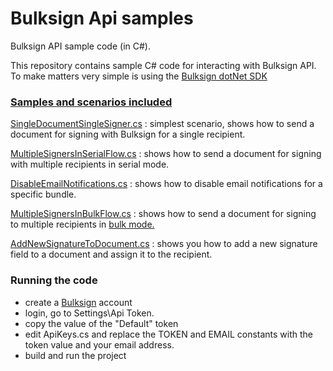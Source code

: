 # Bulksign Api samples
Bulksign API sample code (in C#).

This repository contains sample C# code for interacting with Bulksign API. To make matters very simple is using the [Bulksign dotNet SDK](https://www.nuget.org/packages/BulksignSdk)

### [Samples and scenarios included](https://github.com/bulksign/Bulksign-API-sample/tree/master/Bulksign%20Api%20Samples/Scenarios)

[SingleDocumentSingleSigner.cs](https://github.com/bulksign/Bulksign-API-sample/blob/master/Bulksign%20Api%20Samples/Scenarios/SingleDocumentSingleSigner.cs) : simplest scenario, shows how to send a document for signing with Bulksign for a single recipient. 

[MultipleSignersInSerialFlow.cs](https://github.com/bulksign/Bulksign-API-sample/blob/master/Bulksign%20Api%20Samples/Scenarios/MultipleSignersInSerialFlow.cs) : shows how to send a document for signing with multiple recipients in serial mode.

[DisableEmailNotifications.cs](https://github.com/bulksign/Bulksign-API-sample/blob/master/Bulksign%20Api%20Samples/Scenarios/DisableEmailNotifications.cs) : shows how to disable email notifications for a specific bundle.

[MultipleSignersInBulkFlow.cs](https://github.com/bulksign/Bulksign-API-sample/blob/master/Bulksign%20Api%20Samples/Scenarios/MultipleSignersInBulkFlow.cs) : shows how to send a document for signing to multiple recipients in <a href="https://bulksign.com/Public/Features"> bulk mode. <a/>

[AddNewSignatureToDocument.cs](https://github.com/bulksign/Bulksign-API-sample/blob/master/Bulksign%20Api%20Samples/Scenarios/AddNewSignatureToDocument.cs) : shows you how to add a new signature field to a document and assign it to the recipient.


### Running the code

- create a [Bulksign](http://bulksign.com) account
- login, go to Settings\Api Token.
- copy the value of the "Default" token
- edit ApiKeys.cs and replace the TOKEN and EMAIL constants with the token value and your email address.
- build and run the project 

